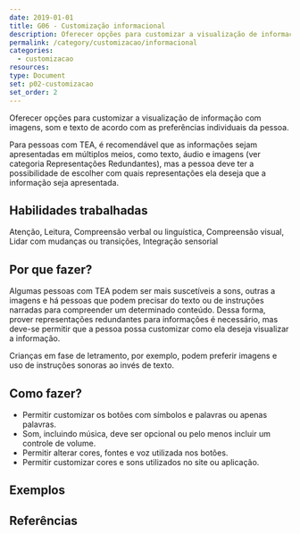 ```yaml
---
date: 2019-01-01
title: G06 - Customização informacional
description: Oferecer opções para customizar a visualização de informação com imagens, som e texto de acordo com as preferências individuais da pessoa.
permalink: /category/customizacao/informacional
categories:
  - customizacao
resources:
type: Document
set: p02-customizacao
set_order: 2
---
```


Oferecer opções para customizar a visualização de informação com imagens, som e texto de acordo com as preferências individuais da pessoa.

Para pessoas com TEA, é recomendável que as informações sejam apresentadas em múltiplos meios, como texto, áudio e imagens (ver categoria Representações Redundantes), mas a pessoa deve ter a possibilidade de escolher com quais representações ela deseja que a informação seja apresentada.

## Habilidades trabalhadas

Atenção, Leitura, Compreensão verbal ou linguística, Compreensão visual, Lidar com mudanças ou transições, Integração sensorial

## Por que fazer?

Algumas pessoas com TEA podem ser mais suscetíveis a sons, outras a imagens e há pessoas que podem precisar do texto ou de instruções narradas para compreender um determinado conteúdo. Dessa forma, prover representações redundantes para informações é necessário, mas deve-se permitir que a pessoa possa customizar como ela deseja visualizar a informação.

Crianças em fase de letramento, por exemplo, podem preferir imagens e uso de instruções sonoras ao invés de texto.

## Como fazer?

- Permitir customizar os botões com símbolos e palavras ou apenas palavras.
- Som, incluindo música, deve ser opcional ou pelo menos incluir um controle de volume.
- Permitir alterar cores, fontes e voz utilizada nos botões.
- Permitir customizar cores e sons utilizados no site ou aplicação.

## Exemplos

## Referências